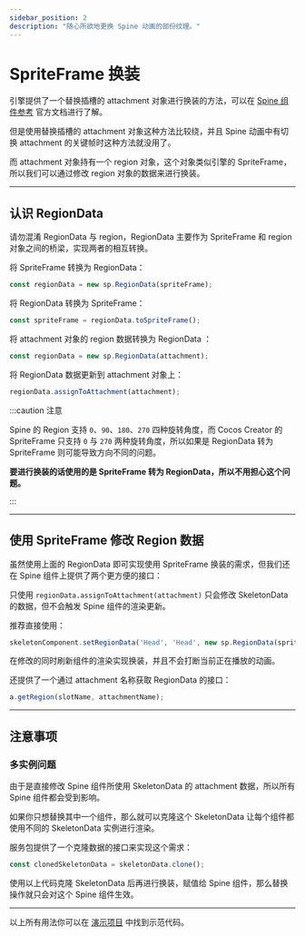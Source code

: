 ```yaml
---
sidebar_position: 2
description: "随心所欲地更换 Spine 动画的部份纹理。"
---
```


# SpriteFrame 换装

引擎提供了一个替换插槽的 attachment 对象进行换装的方法，可以在 [Spine 组件参考](https://docs.cocos.com/creator/2.4/manual/zh/components/spine.html) 官方文档进行了解。

但是使用替换插槽的 attachment 对象这种方法比较绕，并且 Spine 动画中有切换 attachment 的关键帧时这种方法就没用了。

而 attachment 对象持有一个 region 对象，这个对象类似引擎的 SpriteFrame，所以我们可以通过修改 region 对象的数据来进行换装。

---
## 认识 RegionData

请勿混淆 RegionData 与 region，RegionData 主要作为 SpriteFrame 和 region 对象之间的桥梁，实现两者的相互转换。

将 SpriteFrame 转换为 RegionData：

```js
const regionData = new sp.RegionData(spriteFrame);
```

将 RegionData 转换为 SpriteFrame：

```js
const spriteFrame = regionData.toSpriteFrame();
```

将 attachment 对象的 region 数据转换为 RegionData ：

```js
const regionData = new sp.RegionData(attachment);
```

将 RegionData 数据更新到 attachment 对象上：

```js
regionData.assignToAttachment(attachment);
```

:::caution 注意

Spine 的 Region 支持 `0`、`90`、`180`、`270` 四种旋转角度，而 Cocos Creator 的 SpriteFrame 只支持 `0` 与 `270` 两种旋转角度，所以如果是 RegionData 转为 SpriteFrame 则可能导致方向不同的问题。

**要进行换装的话使用的是 SpriteFrame 转为 RegionData，所以不用担心这个问题。**

:::

---
## 使用 SpriteFrame 修改 Region 数据

虽然使用上面的 RegionData 即可实现使用 SpriteFrame 换装的需求，但我们还在 Spine 组件上提供了两个更方便的接口：

只使用 `regionData.assignToAttachment(attachment)` 只会修改 SkeletonData 的数据，但不会触发 Spine 组件的渲染更新。

推荐直接使用：

```js
skeletonComponent.setRegionData('Head', 'Head', new sp.RegionData(spriteFrame));
```

在修改的同时刷新组件的渲染实现换装，并且不会打断当前正在播放的动画。

还提供了一个通过 attachment 名称获取 RegionData 的接口：

```js
a.getRegion(slotName, attachmentName);
```

---
## 注意事项


### 多实例问题

由于是直接修改 Spine 组件所使用 SkeletonData 的 attachment 数据，所以所有 Spine 组件都会受到影响。

如果你只想替换其中一个组件，那么就可以克隆这个 SkeletonData 让每个组件都使用不同的 SkeletonData 实例进行渲染。

服务包提供了一个克隆数据的接口来实现这个需求：

```js
const clonedSkeletonData = skeletonData.clone();
```

使用以上代码克隆 SkeletonData 后再进行换装，赋值给 Spine 组件，那么替换操作就只会对这个 Spine 组件生效。

---
以上所有用法你可以在 [演示项目](https://smallmain.gitee.io/cocos-service-pack/demo/v1.0.0/web-desktop/index.html) 中找到示范代码。
